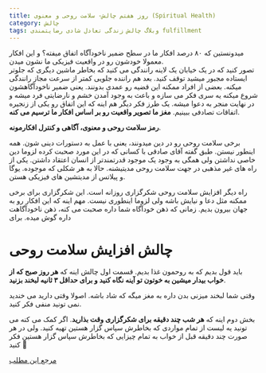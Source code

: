 ```yaml
---
title: روز هفتم چالش- سلامت روحی و معنوی (Spiritual Health) 
category: چالش
tags: وبلاگ چالش زندگی تعادل شادی رضایتمندی fulfillment
---
```


میدونستین که ۸۰ درصد افکار ما در سطح ضمیر ناخودآگاه اتفاق میفته؟ و این افکار معمولا خودشون رو در واقعیت فیزیکی ما نشون میدن. <br/>
تصور کنید که در یک خیابان یک لاینه رانندگی می کنید که بخاطر ماشین دیگری که جلوتر ایستاده مجبور میشید توقف کنید. بعد هم راننده جلویی کمتر از سرعت مجاز رانندگی میکنه. بعضی از افراد ممکنه این قضیه رو عمدی بدونند. یعنی ضمیر ناخودآگاهشون شروع میکنه یه سری فکر می سازه و باعث به وجود آمدن خشم و نارضایتی فرد میشه و در نهایت منجر به دعوا میشه.
یک طرز فکر دیگر هم اینه که این اتفاق رو یکی از زنجیره اتفاقات تصادفی ببینیم. **مغز ما تصویر واقعیت رو بر اساس افکار ما ترسیم می کنه**.

**رمز سلامت روحی و معنوی، آگاهی و کنترل افکارمونه**.

برخی سلامت روحی رو در دین میدونند، یعنی با عمل به دستورات دینی شون. همه اینطور نیستن. طبق گفته آقای صادقی با کسانی که در این مورد صحبت کرده لزوما دین خاصی نداشتن ولی همگی به وجود یک موجود قدرتمندتر از انسان اعتقاد داشتن.
یکی از راه های غیر مذهبی در جهت سلامت روحی مدیتیشنه. حالا به هر شکلی که موجوده. یوگا و پیلاتس از مدیتشین های فیزیکی هستن.

راه دیگر افزایش سلامت روحی شکرگزاری روزانه است. این شکرگزاری برای برخی ممکنه مثل دعا و نیایش باشه ولی لزوما اینطوری نیست. مهم اینه که این افکار رو به جهان بیرون بدیم. زمانی که ذهن خودآگاه شما داره صحبت می کنه، ذهن ناخودآگاهت داره گوش میده. برای

# چالش افزایش سلامت روحی

باید قول بدیم که به روحمون غذا بدیم. قسمت اول چالش اینه که **هر روز صبح که از خواب بیدار میشین به خوتون تو آینه نگاه کنید و برای حداقل ۳ ثانیه لبخند بزنید**.

وقتی شما لبخند میزنی بدن داره به مغز میگه که شاد باشه. اصولا وقتی دارید می خندید نمی تونید منفی فکر کنید.

بخش دوم اینه که **هر شب چند دقیقه برای شکرگزاری وقت بذارید**. اگر کمک می کنه می تونید یه لیست از تمام مواردی که بخاطرش سپاس گزار هستین تهیه کنید. ولی در هر صورت چند دقیقه قبل از خواب به تمام چیزایی که بخاطرش سپاس گزار هستین فکر کنید 🙂

[مرجع این مطلب]


[مرجع این مطلب]: https://titaniumsuccess.com/podcast/spiritual-health/
